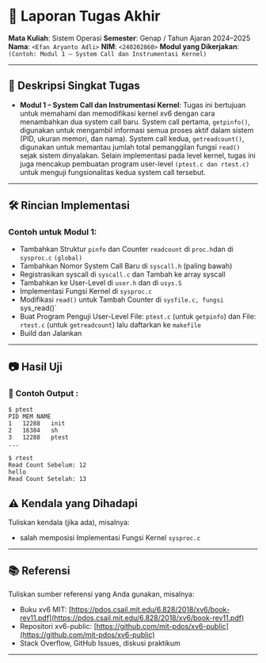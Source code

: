 # 📝 Laporan Tugas Akhir

**Mata Kuliah**: Sistem Operasi
**Semester**: Genap / Tahun Ajaran 2024–2025
**Nama**: `<Efan Aryanto Adli>`
**NIM**: `<240202860>`
**Modul yang Dikerjakan**:
`(Contoh: Modul 1 – System Call dan Instrumentasi Kernel)`

---

## 📌 Deskripsi Singkat Tugas
* **Modul 1 – System Call dan Instrumentasi Kernel**:
Tugas ini bertujuan untuk memahami dan memodifikasi kernel xv6 dengan cara menambahkan dua system call baru. System call pertama, `getpinfo()`, digunakan untuk mengambil informasi semua proses aktif dalam sistem (PID, ukuran memori, dan nama). System call kedua, `getreadcount()`, digunakan untuk memantau jumlah total pemanggilan fungsi `read()` sejak sistem dinyalakan. Selain implementasi pada level kernel, tugas ini juga mencakup pembuatan program user-level `(ptest.c dan rtest.c)` untuk menguji fungsionalitas kedua system call tersebut.
---

## 🛠️ Rincian Implementasi
### Contoh untuk Modul 1:

* Tambahkan Struktur `pinfo` dan Counter `readcount` di `proc.h`dan di `sysproc.c` `(global)`
* Tambahkan Nomor System Call Baru di `syscall.h` (paling bawah)
* Registrasikan syscall di `syscall.c` dan Tambah ke array syscall
* Tambahkan ke User-Level di `user.h` dan di `usys.S`
* Implementasi Fungsi Kernel di `sysproc.c`
* Modifikasi `read()` untuk Tambah Counter di `sysfile.c, fungsi `sys_read()`
* Buat Program Penguji User-Level File: `ptest.c` (untuk `getpinfo`) dan File: `rtest.c` (untuk `getreadcount`) lalu daftarkan ke `makefile`
* Build dan Jalankan

---

## 📷 Hasil Uji
### 📍 Contoh Output :

```
$ ptest
PID	MEM	NAME
1	12288	init
2	16384	sh
3	12288	ptest
...

$ rtest
Read Count Sebelum: 12
hello
Read Count Setelah: 13
```


## ⚠️ Kendala yang Dihadapi

Tuliskan kendala (jika ada), misalnya:

* salah memposisi Implementasi Fungsi Kernel `sysproc.c`

---

## 📚 Referensi

Tuliskan sumber referensi yang Anda gunakan, misalnya:

* Buku xv6 MIT: [https://pdos.csail.mit.edu/6.828/2018/xv6/book-rev11.pdf](https://pdos.csail.mit.edu/6.828/2018/xv6/book-rev11.pdf)
* Repositori xv6-public: [https://github.com/mit-pdos/xv6-public](https://github.com/mit-pdos/xv6-public)
* Stack Overflow, GitHub Issues, diskusi praktikum

---
